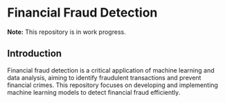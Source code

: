 # Financial Fraud Detection
**Note:** This repository is in work progress.

## Introduction

Financial fraud detection is a critical application of machine learning and data analysis, aiming to identify fraudulent transactions and prevent financial crimes. This repository focuses on developing and implementing machine learning models to detect financial fraud efficiently. 
